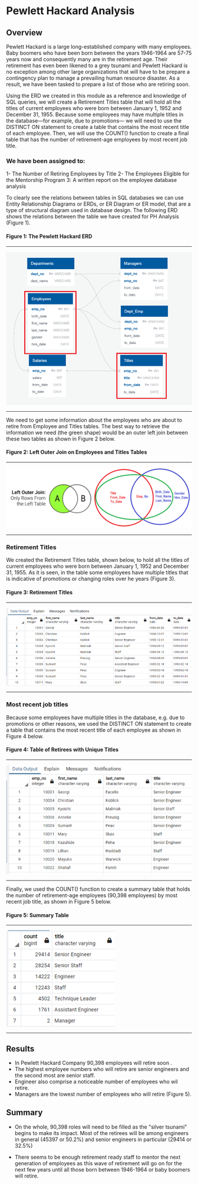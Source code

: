 # Pewlett Hackard Analysis

## Overview 

Pewlett Hackard is a large long-established company with many employees. Baby boomers who have been born between the years 1946-1964 are 57-75 years now and consequently many are in the retirement age. Their retirement has even been likened to a grey tsunami and Pewlett Hackard is no exception among other large organizations that will have to be prepare a contingency plan to manage a prevailing human resource disaster. As a result, we have been tasked to prepare a list of those who are retiring soon.

Using the ERD we created in this module as a reference and knowledge of SQL queries, we will create a Retirement Titles table that will hold all the titles of current employees who were born between January 1, 1952 and December 31, 1955. Because some employees may have multiple titles in the database—for example, due to promotions— we will need to use the DISTINCT ON statement to create a table that contains the most recent title of each employee. Then, we will use the COUNT() function to create a final table that has the number of retirement-age employees by most recent job title.

### We have been assigned to: 
  1- The Number of Retiring Employees by Title
  2- The Employees Eligible for the Mentorship Program
  3: A written report on the employee database analysis

To clearly see the relations between tables in SQL databases we can use Entity Relationship Diagrams or ERDs, or ER Diagram or ER model, that are a type of structural diagram used in database design. The following ERD shows the relations between the table we have created for PH Analysis (Figure 1).


#### Figure 1: The Pewlett Hackard ERD

-----------------------
![EmployeeDB.png](https://github.com/BHashemi2021/Pewlett-Hackard-Analysis/blob/main/Pewlett-Hackard-Analysis/Images/EmployeeDB.png)

-----------------------


We need to get some information about the employees who are about to retire from Employee and Titles tables. The best way to retrieve the information we need (the green shape) would be an outer left join between these two tables as shown in Figure 2 below.

#### Figure 2: Left Outer Join on Employees and Titles Tables

------------------------
![Left-outer-join.png](https://github.com/BHashemi2021/Pewlett-Hackard-Analysis/blob/main/Pewlett-Hackard-Analysis/Images/Left-outer-join.png)

------------------------



### Retirement Titles

We created the Retirement Titles table, shown below, to hold all the titles of current employees who were born between January 1, 1952 and December 31, 1955. As it is seen, in the table some employees have multiple titles that is indicative of promotions or changing roles over he years (Figure 3).


#### Figure 3: Retirement Titles

-----------------------
![1-retirement_titles.png](https://github.com/BHashemi2021/Pewlett-Hackard-Analysis/blob/main/Pewlett-Hackard-Analysis/Images/1-retirement_titles.png)

-----------------------



### Most recent job titles

Because some employees have multiple titles in the database, e.g. due to promotions or other reasons, we used the DISTINCT ON statement to create a table that contains the most recent title of each employee as shown in Figure 4 below.


#### Figure 4: Table of Retirees with Unique Titles
----------------------
![2-unique_titles.png](https://github.com/BHashemi2021/Pewlett-Hackard-Analysis/blob/main/Pewlett-Hackard-Analysis/Images/2-unique_titles.png)

----------------------


Finally, we used the COUNT() function to create a summary table that holds the number of retirement-age employees (90,398 employees) by most recent job title, as shown in Figure 5 below.



#### Figure 5: Summary Table

----------------------
![3_retiring_titles.png](https://github.com/BHashemi2021/Pewlett-Hackard-Analysis/blob/main/Pewlett-Hackard-Analysis/Images/3_retiring_titles.png)

----------------------


## Results 

* In Pewlett Hackard Company 90,398 employees will retire soon .
* The highest employee numbers who will retire are senior engineers and the second most are senior staff.
* Engineer also comprise a noticeable number of employees who wil retire.
* Managers are the lowest number of employees who will retire (Figure 5).


## Summary

*	On the whole, 90,398 roles will need to be filled as the "silver tsunami" begins to make its impact. Most of the retirees will be among engineers in general (45397 or 50.2%) and senior engineers in particular (29414 or 32.5%)

*	There seems to be enough retirement ready staff to mentor the next generation of employees as this wave of retirement will go on for the next few years until all those born between 1946-1964 or baby boomers will retire. 
